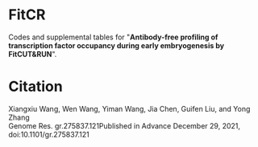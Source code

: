 # FitCR
Codes and supplemental tables for "**Antibody-free profiling of transcription factor occupancy during early embryogenesis by FitCUT&RUN**".



# Citation
Xiangxiu Wang, Wen Wang, Yiman Wang, Jia Chen, Guifen Liu, and Yong Zhang  
Genome Res. gr.275837.121Published in Advance December 29, 2021, doi:10.1101/gr.275837.121


